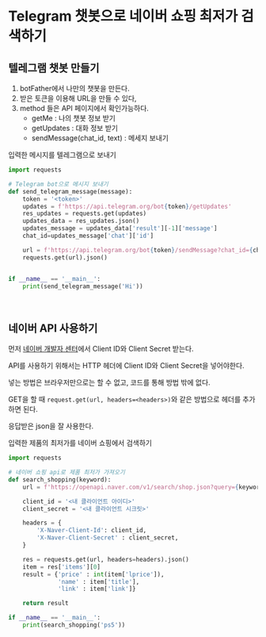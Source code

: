 # Telegram 챗봇으로 네이버 쇼핑 최저가 검색하기



## 텔레그램 챗봇 만들기

1. botFather에서 나만의 챗봇을 만든다.
2. 받은 토큰을 이용해 URL을 만들 수 있다,
3. method 들은 API 페이지에서 확인가능하다.
   - getMe : 나의 챗봇 정보 받기
   - getUpdates : 대화 정보 받기
   - sendMessage(chat_id, text) : 메세지 보내기



입력한 메시지를 텔레그램으로 보내기

```python
import requests

# Telegram bot으로 메시지 보내기
def send_telegram_message(message):
    token = '<token>'
    updates = f'https://api.telegram.org/bot{token}/getUpdates'
    res_updates = requests.get(updates)
    updates_data = res_updates.json()
    updates_message = updates_data['result'][-1]['message']
    chat_id=updates_message['chat']['id']

    url = f'https://api.telegram.org/bot{token}/sendMessage?chat_id={chat_id}&text={message}'
    requests.get(url).json()


if __name__ == '__main__':
    print(send_telegram_message('Hi'))
```



<br/>



## 네이버 API 사용하기

먼저 [네이버 개발자 센터](https://developers.naver.com/)에서  Client ID와 Client Secret 받는다.

API를 사용하기 위해서는 HTTP 헤더에 Client ID와 Client Secret을 넣어야한다.

넣는 방법은 브라우저만으로는 할 수 없고, 코드를 통해 방법 밖에 없다.

GET을 할 때 `request.get(url, headers=<headers>)`와 같은 방법으로 헤더를 추가하면 된다.

응답받은 json을 잘 사용한다.



입력한 제품의 최저가를 네이버 쇼핑에서 검색하기

```python
import requests

# 네이버 쇼핑 api로 제품 최저가 가져오기
def search_shopping(keyword):
    url = f'https://openapi.naver.com/v1/search/shop.json?query={keyword}'

    client_id = '<내 클라이언트 아이디>'
    client_secret = '<내 클라이언트 시크릿>'

    headers = {
        'X-Naver-Client-Id': client_id,
        'X-Naver-Client-Secret' : client_secret,
    }

    res = requests.get(url, headers=headers).json()
    item = res['items'][0]
    result = {'price' : int(item['lprice']), 
              'name' : item['title'], 
              'link' : item['link']}

    return result

if __name__ == '__main__':
    print(search_shopping('ps5'))
```

